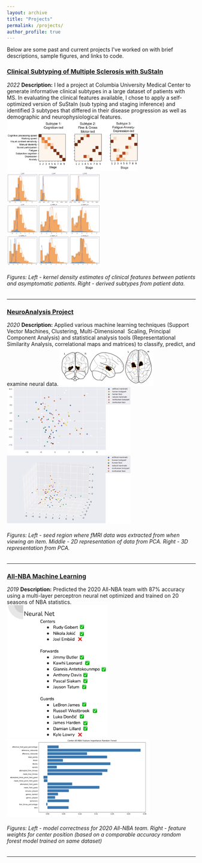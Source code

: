 ```yaml
---
layout: archive
title: "Projects"
permalink: /projects/
author_profile: true
---
```

Below are some past and current projects I've worked on with brief descriptions, sample figures, and links to code.

### [Clinical Subtyping of Multiple Sclerosis with SuStaIn](https://github.com/LeavittLabCUMC/SuStaIn_Clustering)
_2022_ 
**Description:** I led a project at Columbia University Medical Center to generate informative clinical subtypes in a large dataset of patients with MS. In evaluating the clinical features available, I chose to apply a self-optimized version of SuStaIn (sub typing and staging inference) and identified 3 subtypes that differed in their disease progression as well as demographic and neurophysiological features.
<img src='/images/clinical_subtypes.png' width ='350'>
<img src='/images/KDE_clinical_features.png' width='250'>
###### Figures: Left - kernel density estimates of clinical features between patients and asymptomatic patients. Right - derived subtypes from patient data. 

---


### [NeuroAnalysis Project](https://github.com/alexander-ratzan/2020-NeuroAnalysis-Project)
_2020_ 
**Description:** Applied various machine learning techniques (Support Vector Machines, Clustering, Multi-Dimensional  Scaling, Principal Component Analysis) and statistical analysis tools (Representational Similarity Analysis, correlational maps and matrices) to classify, predict, and examine neural data.
<img src='/images/PPA.png' width='250'>
<br/>
<img src='/images/2D_PPA.png' width='330'>
<img src='/images/3D_PPA.png' width='330'>
###### Figures: Left - seed region where fMRI data was extracted from when viewing an item. Middle - 2D representation of data from PCA. Right - 3D representation from PCA.

---


### [All-NBA Machine Learning](https://github.com/alexander-ratzan/NBA-Machine-Learning)
_2019_ 
**Description:** Predicted the 2020 All-NBA team with 87% accuracy using a multi-layer perceptron neural net optimized and trained on 20 seasons of NBA statistics.
<br/>
<img src='/images/NN_NBA_performance.png' width='270'>
<img src='/images/center_feature_performance.png' width='380'>
###### Figures: Left - model correctness for 2020 All-NBA team. Right - feature weights for center position (based on a comparable accuracy random forest model trained on same dataset) 

---

<!--
{% include base_path %}

{% for post in site.projects reversed %}
  {% include archive-single.html %}
{% endfor %}
-->
